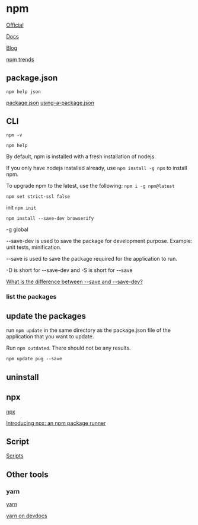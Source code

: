 # npm

[Official](https://www.npmjs.com)

[Docs](https://docs.npmjs.com)

[Blog](https://blog.npmjs.org)

[npm trends](https://www.npmtrends.com/)

## package.json

`npm help json`

[package.json](https://docs.npmjs.com/files/package.json)
[using-a-package.json](https://docs.npmjs.com/getting-started/using-a-package.json)

## CLI

`npm -v`

`npm help`

By default, npm is installed with a fresh installation of nodejs.

If you only have nodejs installed already, use `npm install -g npm` to install npm.

To upgrade npm to the latest, use the following:
`npm i -g npm@latest`

`npm set strict-ssl false`

init
`npm init`

`npm install --save-dev browserify`

-g global

--save-dev is used to save the package for development purpose. Example: unit tests, minification.

--save is used to save the package required for the application to run.

-D is short for --save-dev and -S is short for --save

[What is the difference between --save and --save-dev?](https://stackoverflow.com/questions/22891211/what-is-the-difference-between-save-and-save-dev)

### list the packages

## update the packages

run `npm update` in the same directory as the package.json file of the application that you want to update.

Run `npm outdated`. There should not be any results.

`npm update pug --save`

## uninstall

## npx

[npx](https://www.npmjs.com/package/npx)

[Introducing npx: an npm package runner](https://medium.com/@maybekatz/introducing-npx-an-npm-package-runner-55f7d4bd282b)

## Script

[Scripts](https://docs.npmjs.com/misc/scripts)

## Other tools

### yarn

[yarn](https://yarnpkg.com/en/)

[yarn on devdocs](https://devdocs.io/yarn/)

